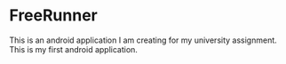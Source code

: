 # FreeRunner
This is an android application I am creating for my university assignment. This is my first android application.